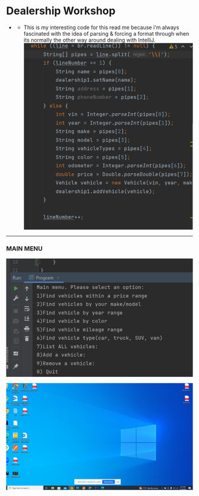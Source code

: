 # Dealership Workshop

- - This is my interesting code for this read me because i'm always fascinated with
    the idea of parsing & forcing a format through when its normally the other way around dealing with IntelliJ.
![HERE](Interesting.PNG)

-----
### MAIN MENU
![HERE](DisplayScreen.PNG)

![HERE](HomeScreen.PNG)

